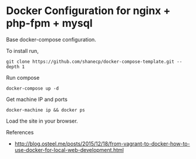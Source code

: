 # Docker Configuration for nginx + php-fpm + mysql


Base docker-compose configuration.

To install run,
```
git clone https://github.com/shanecp/docker-compose-template.git --depth 1
```

Run compose
```
docker-compose up -d
```

Get machine IP and ports
```
docker-machine ip && docker ps
```

Load the site in your browser.



References

- http://blog.osteel.me/posts/2015/12/18/from-vagrant-to-docker-how-to-use-docker-for-local-web-development.html